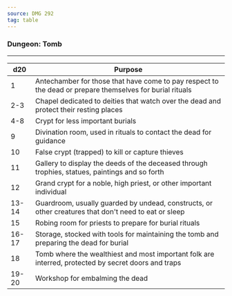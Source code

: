 ```yaml
---
source: DMG 292
tag: table
---
```


### Dungeon: Tomb
---
|d20|Purpose|
|----|------------|
|1|Antechamber for those that have come to pay respect to the dead or prepare themselves for burial rituals|
|2-3|Chapel dedicated to deities that watch over the dead and protect their resting places|
|4-8|Crypt for less important burials|
|9|Divination room, used in rituals to contact the dead for guidance|
|10|False crypt (trapped) to kill or capture thieves|
|11|Gallery to display the deeds of the deceased through trophies, statues, paintings and so forth|
|12|Grand crypt for a noble, high priest, or other important individual|
|13-14|Guardroom, usually guarded by undead, constructs, or other creatures that don't need to eat or sleep|
|15|Robing room for priests to prepare for burial rituals|
|16-17|Storage, stocked with tools for maintaining the tomb and preparing the dead for burial|
|18|Tomb where the wealthiest and most important folk are interred, protected by secret doors and traps|
|19-20|Workshop for embalming the dead|
